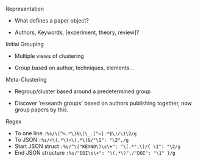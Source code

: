 Representation
+ What defines a paper object?
- Authors, Keywords, [experiment, theory, review]?

Initial Grouping
+  Multiple views of clustering
-  Group based on author, techniques, elements...

Meta-Clustering
+  Regroup/cluster based around a predetermined group
-  Discover 'research groups' based on authors publishing together, now group papers by this.

Regex
+ To one line `:%s/\(^<.*\)&\(\_.[^<].*$\)/\1\2/g`
+ To JSON `:%s/<\(.*\)>\(.*\)&/"\1": "\2",/g`
+ Start JSON struct `:%s/^\("KEYNO\)\s\+": "\(.*",\)/{ \1": "\2/g`
+ End JSON structure `:%s/"DOI\s\+": "\(.*\)",/"DOI": "\1" }/g`
